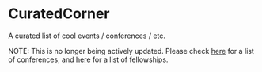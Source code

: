 # CuratedCorner
A curated list of cool events / conferences / etc.

NOTE: This is no longer being actively updated. Please check [here](https://docs.google.com/spreadsheets/d/1AmadZAdEEvsfpfhRU1YDahLck5LvsOAFdF72DcmEbNw/edit?usp=sharing) for a list of conferences, and [here](https://docs.google.com/spreadsheets/d/16wNXHJ_U9XMgSh1Xn7Ly4DwTTKEhDugNeMYtJdbYuhw/edit?usp=sharing) for a list of fellowships. 
